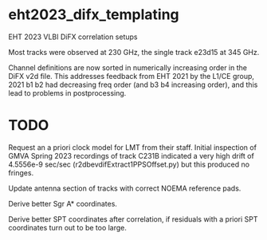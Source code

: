 # eht2023_difx_templating

EHT 2023 VLBI DiFX correlation setups

Most tracks were observed at 230 GHz, the single track e23d15 at 345 GHz.

Channel definitions are now sorted in numerically increasing order in the DiFX v2d file.
This addresses feedback from EHT 2021 by the L1/CE group, 2021 b1 b2 had decreasing freq
order (and b3 b4 increasing order), and this lead to problems in postprocessing.

# TODO

Request an a priori clock model for LMT from their staff. Initial inspection of GMVA Spring 2023 recordings of track C231B indicated a very high
drift of 4.5556e-9 sec/sec (r2dbevdifExtract1PPSOffset.py) but this produced no fringes.

Update antenna section of tracks with correct NOEMA reference pads.

Derive better Sgr A* coordinates.

Derive better SPT coordinates after correlation, if residuals with a priori SPT coordinates turn out to be too large.
